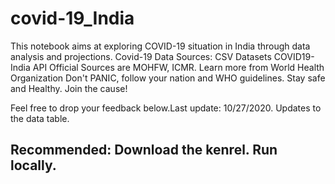 # covid-19_India

This notebook aims at exploring COVID-19 situation in India through data analysis and projections.
Covid-19 Data Sources:
CSV Datasets COVID19-India API
Official Sources are MOHFW, ICMR.
Learn more from World Health Organization
Don't PANIC, follow your nation and WHO guidelines. Stay safe and Healthy. Join the cause!

Feel free to drop your feedback below.Last update: 10/27/2020. Updates to the data table.

## Recommended: Download the kenrel. Run locally.
